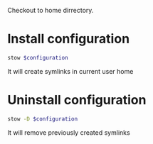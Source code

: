 Checkout to home dirrectory.


# Install configuration

```bash
stow $configuration
```

It will create symlinks in current user home

# Uninstall configuration

```bash
stow -D $configuration
```

It will remove previously created symlinks
